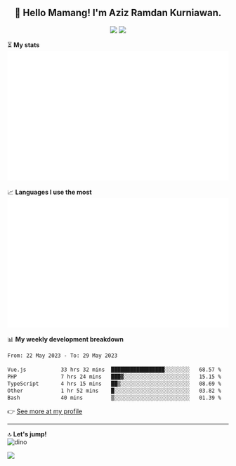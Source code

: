 <h2 align="center">👋 Hello Mamang! I'm Aziz Ramdan Kurniawan.</h2>  
<p align="center">
  <img src="https://komarev.com/ghpvc/?username=azizramdan">
  <img src="https://wakatime.com/badge/user/90056fa0-4c31-4eca-954e-2a3ac05896f9.svg">
</p>
    
⏳ **My stats**  
![](https://raw.githubusercontent.com/azizramdan/github-stats/master/generated/overview.svg#gh-dark-mode-only)

📈 **Languages I use the most**  
![](https://raw.githubusercontent.com/azizramdan/github-stats/master/generated/languages.svg#gh-dark-mode-only)

📊 **My weekly development breakdown**
<!--START_SECTION:waka-->

```text
From: 22 May 2023 - To: 29 May 2023

Vue.js           33 hrs 32 mins  █████████████████░░░░░░░░   68.57 %
PHP              7 hrs 24 mins   ███▓░░░░░░░░░░░░░░░░░░░░░   15.15 %
TypeScript       4 hrs 15 mins   ██▒░░░░░░░░░░░░░░░░░░░░░░   08.69 %
Other            1 hr 52 mins    █░░░░░░░░░░░░░░░░░░░░░░░░   03.82 %
Bash             40 mins         ▒░░░░░░░░░░░░░░░░░░░░░░░░   01.39 %
```

<!--END_SECTION:waka-->
👉 [See more at my profile](https://wakatime.com/@azizramdan)
***
🔝 **Let's jump!**  
![dino](https://raw.githubusercontent.com/azizramdan/azizramdan/master/dino.gif)  

![](https://hit.yhype.me/github/profile?user_id=27954794)
